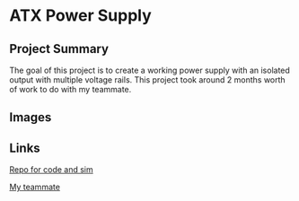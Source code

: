 # ATX Power Supply

## Project Summary

The goal of this project is to create a working power supply with an isolated output with multiple voltage rails. This project took around 2 months worth of work to do with my teammate.

## Images

## Links

[Repo for code and sim](https://github.com/ck1419/ATX_PowerSupply)

[My teammate](https://github.com/yannichau)
